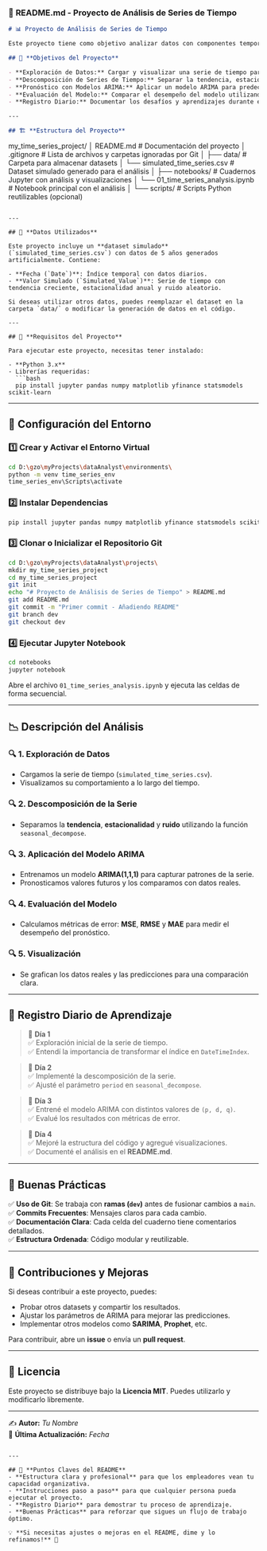 ### 📄 **README.md** - Proyecto de Análisis de Series de Tiempo

```markdown
# 📊 Proyecto de Análisis de Series de Tiempo

Este proyecto tiene como objetivo analizar datos con componentes temporales y realizar pronósticos utilizando modelos estadísticos de series de tiempo. Se incluye un dataset simulado con tendencia, estacionalidad y ruido aleatorio para realizar análisis y predicciones de manera práctica.

## 🎯 **Objetivos del Proyecto**

- **Exploración de Datos:** Cargar y visualizar una serie de tiempo para comprender su comportamiento.
- **Descomposición de Series de Tiempo:** Separar la tendencia, estacionalidad y componente aleatorio.
- **Pronóstico con Modelos ARIMA:** Aplicar un modelo ARIMA para predecir valores futuros.
- **Evaluación del Modelo:** Comparar el desempeño del modelo utilizando métricas de error.
- **Registro Diario:** Documentar los desafíos y aprendizajes durante el desarrollo.

---

## 🏗 **Estructura del Proyecto**

```
my_time_series_project/
│   README.md                # Documentación del proyecto
│   .gitignore               # Lista de archivos y carpetas ignoradas por Git
│
├── data/                    # Carpeta para almacenar datasets
│   └── simulated_time_series.csv  # Dataset simulado generado para el análisis
│
├── notebooks/               # Cuadernos Jupyter con análisis y visualizaciones
│   └── 01_time_series_analysis.ipynb  # Notebook principal con el análisis
│
└── scripts/                 # Scripts Python reutilizables (opcional)
```

---

## 📂 **Datos Utilizados**

Este proyecto incluye un **dataset simulado** (`simulated_time_series.csv`) con datos de 5 años generados artificialmente. Contiene:

- **Fecha (`Date`)**: Índice temporal con datos diarios.
- **Valor Simulado (`Simulated_Value`)**: Serie de tiempo con tendencia creciente, estacionalidad anual y ruido aleatorio.

Si deseas utilizar otros datos, puedes reemplazar el dataset en la carpeta `data/` o modificar la generación de datos en el código.

---

## 🔧 **Requisitos del Proyecto**

Para ejecutar este proyecto, necesitas tener instalado:

- **Python 3.x**
- Librerías requeridas:
  ```bash
  pip install jupyter pandas numpy matplotlib yfinance statsmodels scikit-learn
  ```

---

## 🚀 **Configuración del Entorno**

### 1️⃣ Crear y Activar el Entorno Virtual
```bash
cd D:\gzo\myProjects\dataAnalyst\environments\
python -m venv time_series_env
time_series_env\Scripts\activate
```

### 2️⃣ Instalar Dependencias
```bash
pip install jupyter pandas numpy matplotlib yfinance statsmodels scikit-learn
```

### 3️⃣ Clonar o Inicializar el Repositorio Git
```bash
cd D:\gzo\myProjects\dataAnalyst\projects\
mkdir my_time_series_project
cd my_time_series_project
git init
echo "# Proyecto de Análisis de Series de Tiempo" > README.md
git add README.md
git commit -m "Primer commit - Añadiendo README"
git branch dev
git checkout dev
```

### 4️⃣ Ejecutar Jupyter Notebook
```bash
cd notebooks
jupyter notebook
```
Abre el archivo `01_time_series_analysis.ipynb` y ejecuta las celdas de forma secuencial.

---

## 📉 **Descripción del Análisis**

### 🔍 **1. Exploración de Datos**
- Cargamos la serie de tiempo (`simulated_time_series.csv`).
- Visualizamos su comportamiento a lo largo del tiempo.

### 🔍 **2. Descomposición de la Serie**
- Separamos la **tendencia**, **estacionalidad** y **ruido** utilizando la función `seasonal_decompose`.

### 🔍 **3. Aplicación del Modelo ARIMA**
- Entrenamos un modelo **ARIMA(1,1,1)** para capturar patrones de la serie.
- Pronosticamos valores futuros y los comparamos con datos reales.

### 🔍 **4. Evaluación del Modelo**
- Calculamos métricas de error: **MSE**, **RMSE** y **MAE** para medir el desempeño del pronóstico.

### 🔍 **5. Visualización**
- Se grafican los datos reales y las predicciones para una comparación clara.

---

## 📔 **Registro Diario de Aprendizaje**

> 📅 **Día 1**  
✅ Exploración inicial de la serie de tiempo.  
✅ Entendí la importancia de transformar el índice en `DateTimeIndex`.

> 📅 **Día 2**  
✅ Implementé la descomposición de la serie.  
✅ Ajusté el parámetro `period` en `seasonal_decompose`.

> 📅 **Día 3**  
✅ Entrené el modelo ARIMA con distintos valores de `(p, d, q)`.  
✅ Evalué los resultados con métricas de error.

> 📅 **Día 4**  
✅ Mejoré la estructura del código y agregué visualizaciones.  
✅ Documenté el análisis en el **README.md**.

---

## 🔄 **Buenas Prácticas**

✅ **Uso de Git**: Se trabaja con **ramas (`dev`)** antes de fusionar cambios a `main`.  
✅ **Commits Frecuentes**: Mensajes claros para cada cambio.  
✅ **Documentación Clara**: Cada celda del cuaderno tiene comentarios detallados.  
✅ **Estructura Ordenada**: Código modular y reutilizable.

---

## 🤝 **Contribuciones y Mejoras**

Si deseas contribuir a este proyecto, puedes:

- Probar otros datasets y compartir los resultados.
- Ajustar los parámetros de ARIMA para mejorar las predicciones.
- Implementar otros modelos como **SARIMA**, **Prophet**, etc.

Para contribuir, abre un **issue** o envía un **pull request**.

---

## 📜 **Licencia**

Este proyecto se distribuye bajo la **Licencia MIT**. Puedes utilizarlo y modificarlo libremente.

---

✍ **Autor:** *Tu Nombre*  
📅 **Última Actualización:** *Fecha*
```

---

## 🎯 **Puntos Claves del README**
- **Estructura clara y profesional** para que los empleadores vean tu capacidad organizativa.
- **Instrucciones paso a paso** para que cualquier persona pueda ejecutar el proyecto.
- **Registro Diario** para demostrar tu proceso de aprendizaje.
- **Buenas Prácticas** para reforzar que sigues un flujo de trabajo óptimo.

💡 **Si necesitas ajustes o mejoras en el README, dime y lo refinamos!** 🚀

